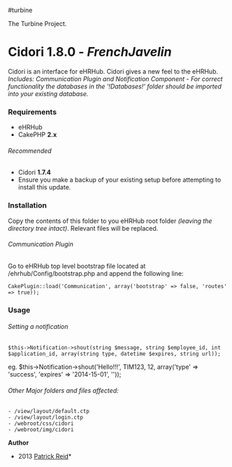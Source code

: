 #turbine

The Turbine Project.


# Cidori 1.8.0 - *FrenchJavelin*
Cidori is an interface for eHRHub. Cidori gives a new feel to the eHRHub. 
*Includes: Communication Plugin and Notification Component*
*- For correct functionality the databases in the '!Databases!' folder should be imported into your existing database.*

### Requirements
- eHRHub
- CakePHP __2.x__

###### Recommended
- Cidori __1.7.4__ 
- Ensure you make a backup of your existing setup before attempting to install this update.

### Installation
Copy the contents of this folder to you eHRHub root folder *(leaving the directory tree intact)*.
Relevant files will be replaced.

###### Communication Plugin
Go to eHRHub top level bootstrap file located at /ehrhub/Config/bootstrap.php and append the following line:
````
CakePlugin::load('Communication', array('bootstrap' => false, 'routes' => true));
````

### Usage
###### Setting a notification
````
$this->Notification->shout(string $message, string $employee_id, int $application_id, array(string type, datetime $expires, string url));
````
eg. $this->Notification->shout('Hello!!!', TIM123, 12, array('type' => 'success', 'expires' => '2014-15-01', ''));


###### Other Major folders and files affected:
````
- /view/layout/default.ctp
- /view/layout/login.ctp
- /webroot/css/cidori
- /webroot/img/cidori
````

**Author**
* 2013 [Patrick Reid](http://reliqartz.com)*
